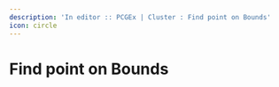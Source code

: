 ```yaml
---
description: 'In editor :: PCGEx | Cluster : Find point on Bounds'
icon: circle
---
```


# Find point on Bounds

